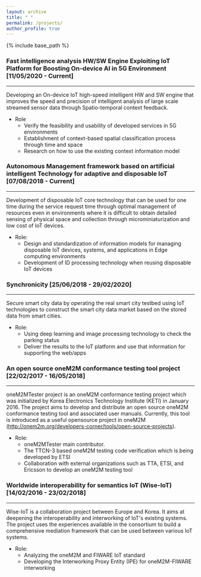 ```yaml
---
layout: archive
title: " "
permalink: /projects/
author_profile: true
---
```


{% include base_path %}

### Fast intelligence analysis HW/SW Engine Exploiting IoT Platform for Boosting On-device AI in 5G Environment [11/05/2020 - Current]
------
Developing an On-device IoT high-speed intelligent HW and SW engine that improves the speed and precision of intelligent analysis of large scale streamed sensor data through Spatio-temporal context feedback.
* Role
  * Verify the feasibility and usability of developed services in 5G environments
  * Establishment of context-based spatial classification process through time and space
  * Research on how to use the existing context information model


### Autonomous Management framework based on artificial intelligent Technology for adaptive and disposable IoT [07/08/2018 - Current]
------
Development of disposable IoT core technology that can be used for one time during the service request time through optimal management of resources even in environments where it is difficult to obtain detailed sensing of physical space and collection through microminiaturization and low cost of IoT devices.
 * Role:
   * Design and standardization of information models for managing disposable IoT devices, systems, and applications in Edge computing environments
   * Development of ID processing technology when reusing disposable IoT devices


### Synchronicity [25/06/2018 - 29/02/2020]
------
Secure smart city data by operating the real smart city testbed using IoT technologies to construct the smart city data market based on the stored data from smart cities.
 * Role:
   * Using deep learning and image processing technology to check the parking status
   * Deliver the results to the IoT platform and use that information for supporting the web/apps


### An open source oneM2M conformance testing tool project [22/02/2017 - 16/05/2018]
------
oneM2MTester project is an oneM2M conformance testing project which was initialized by Korea Electronics Technology Institute (KETI) in January 2016. The project aims to develop and distribute an open source oneM2M conformance testing tool and associated user manuals. Currently, this tool is introduced as a useful opensource project in oneM2M (http://onem2m.org/developers-corner/tools/open-source-projects).
 * Role:
   * oneM2MTester main contributor.
   * The TTCN-3 based oneM2M testing code verification which is being developed by ETSI
   * Collaboration with external organizations such as TTA, ETSI, and Ericsson to develop an oneM2M testing tool


### Worldwide interoperability for semantics IoT (Wise-IoT) [14/02/2016 - 23/02/2018]
------
Wise-IoT is a collaboration project between Europe and Korea. It aims at deepening the interoperability and interworking of IoT's existing systems. The project uses the experiences available in the consortium to build a comprehensive mediation framework that can be used between various IoT systems.
  * Role:
    * Analyzing the oneM2M and FIWARE IoT standard
    * Developing the Interworking Proxy Entity (IPE) for oneM2M-FIWARE interworking
